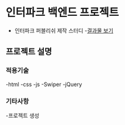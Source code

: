 # 인터파크 백엔드 프로젝트
- 인터파크 퍼블리쉬 제작 스터디
-[결과물 보기](https://interpark.com)

## 프로젝트 설명
### 적용기술
-html
-css
-js
-Swiper
-jQuery

### 기타사항
-프로젝트 생성
